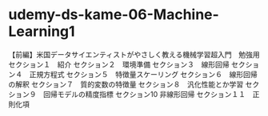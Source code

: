 # udemy-ds-kame-06-Machine-Learning1
【前編】米国データサイエンティストがやさしく教える機械学習超入門　勉強用
セクション１　紹介
セクション２　環境準備
セクション３　線形回帰
セクション４　正規方程式
セクション５　特徴量スケーリング
セクション６　線形回帰の解釈
セクション７　質的変数の特徴量
セクション８　汎化性能とか学習
セクション９　回帰モデルの精度指標
セクション10 非線形回帰
セクション１１　正則化項